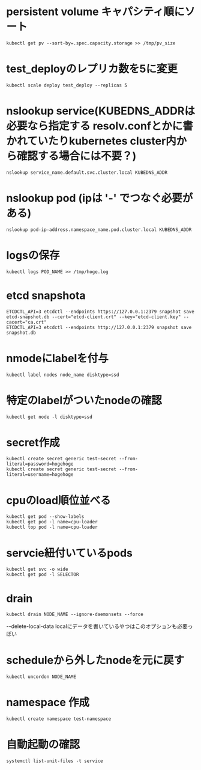 # persistent volume キャパシティ順にソート
```
kubectl get pv --sort-by=.spec.capacity.storage >> /tmp/pv_size
```

# test_deployのレプリカ数を5に変更
```
kubectl scale deploy test_deploy --replicas 5
```

# nslookup service(KUBEDNS_ADDRは必要なら指定する resolv.confとかに書かれていたりkubernetes cluster内から確認する場合には不要？)
```
nslookup service_name.default.svc.cluster.local KUBEDNS_ADDR
```

# nslookup pod (ipは '-' でつなぐ必要がある)
```
nslookup pod-ip-address.namespace_name.pod.cluster.local KUBEDNS_ADDR
```

# logsの保存
```
kubectl logs POD_NAME >> /tmp/hoge.log
```

# etcd snapshota
```
ETCDCTL_API=3 etcdctl --endpoints https://127.0.0.1:2379 snapshot save etcd-snapshot.db --cert="etcd-client.crt" --key="etcd-client.key" --cacert="ca.crt"
ETCDCTL_API=3 etcdctl --endpoints http://127.0.0.1:2379 snapshot save snapshot.db
```

# nmodeにlabelを付与
```
kubectl label nodes node_name disktype=ssd
```


# 特定のlabelがついたnodeの確認
```
kubectl get node -l disktype=ssd
```

# secret作成
```
kubectl create secret generic test-secret --from-literal=password=hogehoge
kubectl create secret generic test-secret --from-literal=username=hogehoge
```

# cpuのload順位並べる
```
kubectl get pod --show-labels
kubectl get pod -l name=cpu-loader
kubectl top pod -l name=cpu-loader
```

# servcie紐付いているpods
```
kubectl get svc -o wide
kubectl get pod -l SELECTOR
```

# drain
```
kubectl drain NODE_NAME --ignore-daemonsets --force
```
--delete-local-data localにデータを書いているやつはこのオプションも必要っぽい

# scheduleから外したnodeを元に戻す
```
kubectl uncordon NODE_NAME
```

# namespace 作成
```
kubectl create namespace test-namespace
```

# 自動起動の確認
```
systemctl list-unit-files -t service
```
